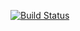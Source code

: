 [![Build Status](https://travis-ci.org/pastly/kira-proj.svg?branch=master)](https://travis-ci.org/pastly/kira-proj)
